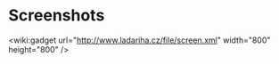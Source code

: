 # Screenshots #
&lt;wiki:gadget url="http://www.ladariha.cz/file/screen.xml" width="800" height="800" /&gt;